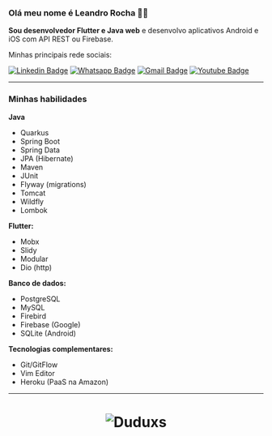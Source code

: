 ### Olá meu nome é Leandro Rocha :man_technologist:

**Sou desenvolvedor Flutter e Java web** e desenvolvo aplicativos Android e iOS com API REST ou Firebase.

Minhas principais rede sociais:

[![Linkedin Badge](https://img.shields.io/badge/-Linkedin-6633cc?style=flat-square&logo=Linkedin&logoColor=white&color=black&link=https://www.linkedin.com/in/leandrorochaadm/)](https://www.linkedin.com/in/leandrorochaadm/)
[![Whatsapp Badge](https://img.shields.io/badge/-WhatsApp-6633cc?style=flat-square&logo=Whatsapp&logoColor=white&color=black&link=https://api.whatsapp.com/message/NREZGGL4OBHXF1)](https://api.whatsapp.com/message/NREZGGL4OBHXF1)
[![Gmail Badge](https://img.shields.io/badge/-Gmail-c14438?style=flat-square&logo=Gmail&logoColor=white&color=black&link=mailto:leandrorochaadm@gmail.com)](mailto:leandrorochaadm@gmail.com)
[![Youtube Badge](https://img.shields.io/badge/-YouTube-c14438?style=flat-square&logo=YouTube&logoColor=white&color=black&link=https://www.youtube.com/channel/UC3IOIEHrxIHDeWBxAklINTA)](https://www.youtube.com/channel/UC3IOIEHrxIHDeWBxAklINTA)

---
### Minhas habilidades

**Java**
* Quarkus
* Spring Boot <!-- * Spring Security --> 
* Spring Data
* JPA (Hibernate)
* Maven
* JUnit
* Flyway (migrations)
* Tomcat
* Wildfly <!-- * JSF (Primefaces) -->
* Lombok

**Flutter:**
* Mobx
* Slidy
* Modular
* Dio (http)

**Banco de dados:**
* PostgreSQL
* MySQL
* Firebird
* Firebase (Google)
* SQLite (Android)

**Tecnologias complementares:**
* Git/GitFlow
* Vim Editor
* Heroku (PaaS na Amazon)


<hr>
<h1 align="center">
<img alt="Duduxs" src="https://github-readme-stats.codestackr.vercel.app/api?username=leandrorochaadm&show_icons=true&hide_border=true&theme=dark" />
</h1>
